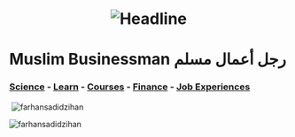 <h1 align=center>
    <img src="https://readme-typing-svg.herokuapp.com?font=Poppins&size=32&duration=3500&color=C9D1D1FF&center=true&width=600&lines=Founder;CEO;Investor" alt="Headline" />
</h1>

# Muslim Businessman رجل أعمال مسلم

### [Science](https://online.udvash-unmesh.com/Routine/PastClasses) - [Learn](https://www.youtube.com/playlist?list=WL) - [Courses](https://www.coursera.org/my-learning) - [Finance](https://www.msn.com/en-xl/money) - [Job Experiences](https://www.theforage.com/achievements)

<p>&nbsp;<img align="center" src="https://github-readme-stats.vercel.app/api?username=farhansadidzihan&show_icons=true&locale=en&theme=radical" alt="farhansadidzihan" /></p>

<p><img align="center" src="https://github-readme-streak-stats.herokuapp.com/?user=farhansadidzihan&theme=radical" alt="farhansadidzihan" /></p>
